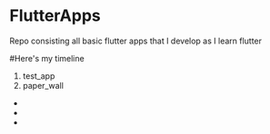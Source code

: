 # FlutterApps
Repo consisting all basic flutter apps that I develop as I learn flutter

#Here's my timeline

1. test_app
2. paper_wall
*
*
*
